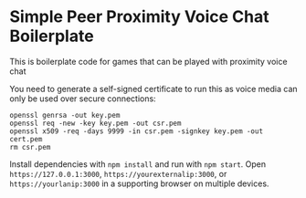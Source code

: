 # Simple Peer Proximity Voice Chat Boilerplate

This is boilerplate code for games that can be played with proximity voice chat

You need to generate a self-signed certificate to run this as voice media can only be used over secure connections:

    openssl genrsa -out key.pem
    openssl req -new -key key.pem -out csr.pem
    openssl x509 -req -days 9999 -in csr.pem -signkey key.pem -out cert.pem
    rm csr.pem

Install dependencies with `npm install` and run with `npm start`. Open `https://127.0.0.1:3000`, `https://yourexternalip:3000`, or `https://yourlanip:3000` in a supporting browser on multiple devices.